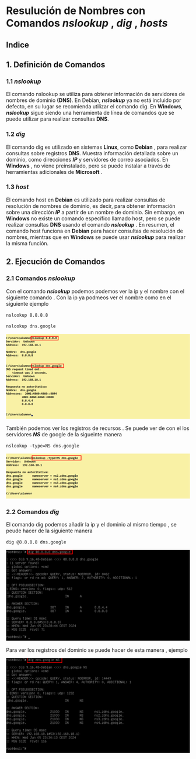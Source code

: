 # Resulución de Nombres con Comandos ***nslookup*** , ***dig*** , ***hosts***

## Indice 

## 1. Definición de Comandos 

### 1.1 ***nslookup***

El comando nslookup se utiliza para obtener información de servidores de nombres de dominio **(DNS)**. En Debian, ***nslookup*** ya no está incluido por defecto, en su lugar se recomienda utilizar el comando dig. En **Windows**, ***nslookup*** sigue siendo una herramienta de línea de comandos que se puede utilizar para realizar consultas **DNS**.

### 1.2 ***dig***

El comando dig es utilizado en sistemas **Linux**, como **Debian** , para realizar consultas sobre registros **DNS**. Muestra información detallada sobre un dominio, como direcciones ***IP*** y servidores de correo asociados. En **Windows** , no viene preinstalado, pero se puede instalar a través de herramientas adicionales de **Microsoft** .

### 1.3 ***host***

El comando host en **Debian** es utilizado para realizar consultas de resolución de nombres de dominio, es decir, para obtener información sobre una dirección ***IP*** a partir de un nombre de dominio. Sin embargo, en **Windows** no existe un comando específico llamado host, pero se puede realizar consultas **DNS** usando el comando ***nslookup*** . En resumen, el comando host funciona en **Debian** para hacer consultas de resolución de nombres, mientras que en **Windows** se puede usar ***nslookup*** para realizar la misma función.

## 2. Ejecución de  Comandos

### 2.1 Comandos ***nslookup***

Con el comando ***nslookup*** podemos podemos ver la ip y el nombre con el siguiente comando . Con la ip ya podmeos ver el nombre como en el siguiente ejemplo 

~~~
nslookup 8.8.8.8
~~~
~~~
nslookup dns.google
~~~


![Comando Nslokup - Nombre e ip](./img/consulta_nombre/1_nslookup_ip_nombre.png)

También podemos ver los registros de recursos . Se puede ver de con el los servidores ***NS*** de google de la sigueinte manera 

~~~
nslookup -type=NS dns.google
~~~

![Comando Nslokup - Registro NS](./img/consulta_nombre/2_nslookup_ns.png)


### 2.2 Comandos ***dig***

El comando dig podemos añadir la ip y el dominio al mismo tiempo , se peude hacer de la siguiente manera 

~~~
dig @8.8.8.8 dns.google
~~~

![Comando dig - Nombre e ip](./img/consulta_nombre/3_dig_nombre_ip.png)


Para ver los registros del dominio se puede hacer de esta manera , ejemplo 

![Comando dig - Registro NS](./img/consulta_nombre/4_dig_ns.png)